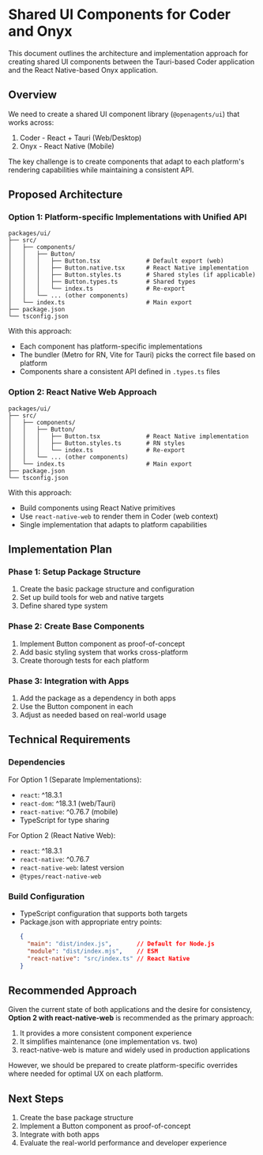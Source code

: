 # Shared UI Components for Coder and Onyx

This document outlines the architecture and implementation approach for creating shared UI components between the Tauri-based Coder application and the React Native-based Onyx application.

## Overview

We need to create a shared UI component library (`@openagents/ui`) that works across:
1. Coder - React + Tauri (Web/Desktop)
2. Onyx - React Native (Mobile)

The key challenge is to create components that adapt to each platform's rendering capabilities while maintaining a consistent API.

## Proposed Architecture

### Option 1: Platform-specific Implementations with Unified API

```
packages/ui/
├── src/
│   ├── components/
│   │   ├── Button/
│   │   │   ├── Button.tsx             # Default export (web)
│   │   │   ├── Button.native.tsx      # React Native implementation
│   │   │   ├── Button.styles.ts       # Shared styles (if applicable)
│   │   │   ├── Button.types.ts        # Shared types
│   │   │   └── index.ts               # Re-export
│   │   └── ... (other components)
│   └── index.ts                       # Main export
├── package.json
└── tsconfig.json
```

With this approach:
- Each component has platform-specific implementations
- The bundler (Metro for RN, Vite for Tauri) picks the correct file based on platform
- Components share a consistent API defined in `.types.ts` files

### Option 2: React Native Web Approach

```
packages/ui/
├── src/
│   ├── components/
│   │   ├── Button/
│   │   │   ├── Button.tsx             # React Native implementation
│   │   │   ├── Button.styles.ts       # RN styles
│   │   │   └── index.ts               # Re-export
│   │   └── ... (other components)
│   └── index.ts                       # Main export
├── package.json
└── tsconfig.json
```

With this approach:
- Build components using React Native primitives
- Use `react-native-web` to render them in Coder (web context)
- Single implementation that adapts to platform capabilities

## Implementation Plan

### Phase 1: Setup Package Structure

1. Create the basic package structure and configuration
2. Set up build tools for web and native targets
3. Define shared type system

### Phase 2: Create Base Components

1. Implement Button component as proof-of-concept
2. Add basic styling system that works cross-platform
3. Create thorough tests for each platform

### Phase 3: Integration with Apps

1. Add the package as a dependency in both apps
2. Use the Button component in each
3. Adjust as needed based on real-world usage

## Technical Requirements

### Dependencies

For Option 1 (Separate Implementations):
- `react`: ^18.3.1
- `react-dom`: ^18.3.1 (web/Tauri)
- `react-native`: ^0.76.7 (mobile)
- TypeScript for type sharing

For Option 2 (React Native Web):
- `react`: ^18.3.1
- `react-native`: ^0.76.7
- `react-native-web`: latest version
- `@types/react-native-web`

### Build Configuration

- TypeScript configuration that supports both targets
- Package.json with appropriate entry points:
  ```json
  {
    "main": "dist/index.js",       // Default for Node.js
    "module": "dist/index.mjs",    // ESM
    "react-native": "src/index.ts" // React Native
  }
  ```

## Recommended Approach

Given the current state of both applications and the desire for consistency, **Option 2 with react-native-web** is recommended as the primary approach:

1. It provides a more consistent component experience
2. It simplifies maintenance (one implementation vs. two)
3. react-native-web is mature and widely used in production applications

However, we should be prepared to create platform-specific overrides where needed for optimal UX on each platform.

## Next Steps

1. Create the base package structure
2. Implement a Button component as proof-of-concept
3. Integrate with both apps
4. Evaluate the real-world performance and developer experience